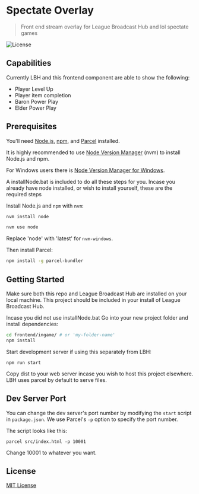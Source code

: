 # Spectate Overlay
> Front end stream overlay for League Broadcast Hub and lol spectate games

![License](https://img.shields.io/badge/license-MIT-green)

## Capabilities
Currently LBH and this frontend component are able to show the following:

- Player Level Up
- Player item completion
- Baron Power Play
- Elder Power Play

## Prerequisites

You'll need [Node.js](https://nodejs.org/en/), [npm](https://www.npmjs.com/), and [Parcel](https://parceljs.org/) installed.

It is highly recommended to use [Node Version Manager](https://github.com/nvm-sh/nvm) (nvm) to install Node.js and npm.

For Windows users there is [Node Version Manager for Windows](https://github.com/coreybutler/nvm-windows).

A installNode.bat is included to do all these steps for you.
Incase you already have node installed, or wish to install yourself, these are the required steps

Install Node.js and `npm` with `nvm`:

```bash
nvm install node

nvm use node
```

Replace 'node' with 'latest' for `nvm-windows`.

Then install Parcel:

```bash
npm install -g parcel-bundler
```

## Getting Started

Make sure both this repo and League Broadcast Hub are installed on your local machine.
This project should be included in your install of League Broadcast Hub.



Incase you did not use installNode.bat Go into your new project folder and install dependencies:

```bash
cd frontend/ingame/ # or 'my-folder-name'
npm install
```

Start development server if using this separately from LBH:

```
npm run start
```

Copy dist to your web server incase you wish to host this project elsewhere. LBH uses parcel by default to serve files.

## Dev Server Port

You can change the dev server's port number by modifying the `start` script in `package.json`. We use Parcel's `-p` option to specify the port number.

The script looks like this:

```
parcel src/index.html -p 10001
```

Change 10001 to whatever you want.

## License

[MIT License](https://github.com/ourcade/phaser3-typescript-parcel-template/blob/master/LICENSE)
